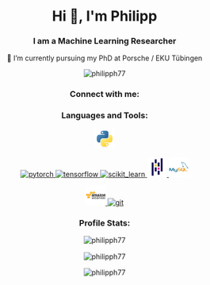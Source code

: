 <h1 align="center">Hi 👋, I'm Philipp</h1>
<h3 align="center">I am a Machine Learning Researcher</h3>
<p align="center">🔭 I’m currently pursuing my PhD at Porsche / EKU Tübingen</p>
<p align="center"> <img src="https://komarev.com/ghpvc/?username=philipph77&label=Profile%20views&color=0e75b6&style=flat" alt="philipph77" /> </p>



<h3 align="center">Connect with me:</h3>
<p align="center">
</p>

<h3 align="center">Languages and Tools:</h3>
<p align="center">
  <a href="https://www.python.org" target="_blank" rel="noreferrer"> <img src="https://raw.githubusercontent.com/devicons/devicon/master/icons/python/python-original.svg" alt="python" width="40" height="40"/> </a>
</p>
<p align="center">
  <a href="https://pytorch.org/" target="_blank" rel="noreferrer"> <img src="https://www.vectorlogo.zone/logos/pytorch/pytorch-icon.svg" alt="pytorch" width="40" height="40"/> </a>
  <a href="https://www.tensorflow.org" target="_blank" rel="noreferrer"> <img src="https://www.vectorlogo.zone/logos/tensorflow/tensorflow-icon.svg" alt="tensorflow" width="40" height="40"/> </a>
  <a href="https://scikit-learn.org/" target="_blank" rel="noreferrer"> <img src="https://upload.wikimedia.org/wikipedia/commons/0/05/Scikit_learn_logo_small.svg" alt="scikit_learn" width="40" height="40"/> </a>
  <a href="https://pandas.pydata.org/" target="_blank" rel="noreferrer"> <img src="https://raw.githubusercontent.com/devicons/devicon/2ae2a900d2f041da66e950e4d48052658d850630/icons/pandas/pandas-original.svg" alt="pandas" width="40" height="40"/> </a>
  <a href="https://www.mysql.com/" target="_blank" rel="noreferrer"> <img src="https://raw.githubusercontent.com/devicons/devicon/master/icons/mysql/mysql-original-wordmark.svg" alt="mysql" width="40" height="40"/> </a>
</p>
<p align="center">
  <a href="https://aws.amazon.com" target="_blank" rel="noreferrer"> <img src="https://raw.githubusercontent.com/devicons/devicon/master/icons/amazonwebservices/amazonwebservices-original-wordmark.svg" alt="aws" width="40" height="40"/> </a>
  <a href="https://git-scm.com/" target="_blank" rel="noreferrer"> <img src="https://www.vectorlogo.zone/logos/git-scm/git-scm-icon.svg" alt="git" width="40" height="40"/> </a>
</p>
  
  

<h3 align="center">Profile Stats:</h3>
<p align="center">
  <img src="https://github-readme-stats.vercel.app/api/top-langs?username=philipph77&show_icons=true&locale=en&layout=compact" alt="philipph77" />
</p>
<p align="center">
  <img align="center" src="https://github-readme-stats.vercel.app/api?username=philipph77&show_icons=true&locale=en" alt="philipph77" />
</p>
<p align="center">
  <img align="center" src="https://github-readme-streak-stats.herokuapp.com/?user=philipph77&" alt="philipph77" />
</p>
